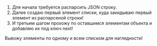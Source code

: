 1. Для начала требуется распарсить JSON строку.
2. Далее создаю первый элемент списки, куда закидываю первый элемент из распарсеной строки!
3. И третьим шагом прохожу по оставшимся элементам объекта и добавляю их под ключ next!

Вывожу элементы по одному и всем списком для наглядности!
